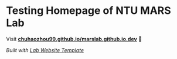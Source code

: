 
# Testing Homepage of NTU MARS Lab

Visit **[chuhaozhou99.github.io/marslab.github.io.dev](https://chuhaozhou99.github.io/marslab.github.io.dev)** 🚀

_Built with [Lab Website Template](https://greene-lab.gitbook.io/lab-website-template-docs)_
